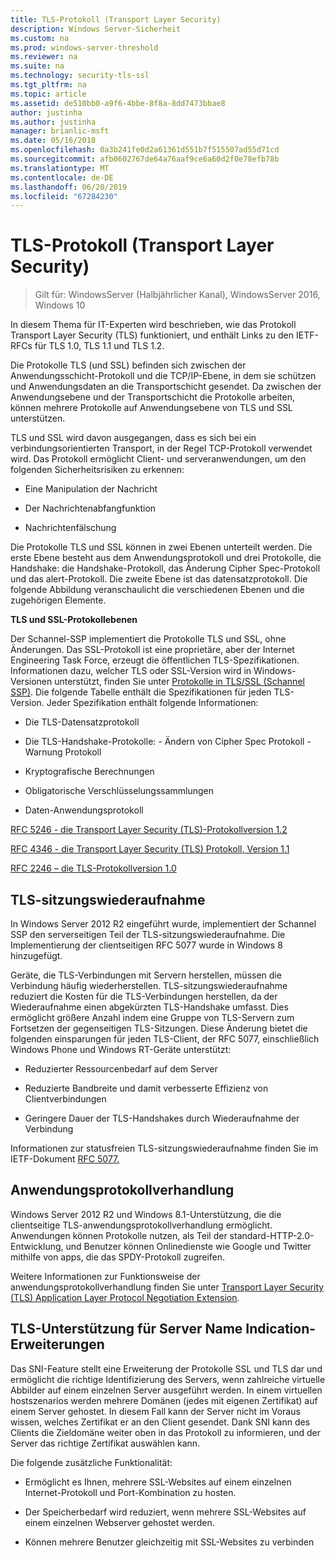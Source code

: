 ```yaml
---
title: TLS-Protokoll (Transport Layer Security)
description: Windows Server-Sicherheit
ms.custom: na
ms.prod: windows-server-threshold
ms.reviewer: na
ms.suite: na
ms.technology: security-tls-ssl
ms.tgt_pltfrm: na
ms.topic: article
ms.assetid: de510bb0-a9f6-4bbe-8f8a-8dd7473bbae8
author: justinha
ms.author: justinha
manager: brianlic-msft
ms.date: 05/16/2018
ms.openlocfilehash: 0a3b241fe0d2a61361d551b7f515507ad55d71cd
ms.sourcegitcommit: afb0602767de64a76aaf9ce6a60d2f0e78efb78b
ms.translationtype: MT
ms.contentlocale: de-DE
ms.lasthandoff: 06/20/2019
ms.locfileid: "67284230"
---
```

# <a name="transport-layer-security-protocol"></a>TLS-Protokoll (Transport Layer Security)

>Gilt für: WindowsServer (Halbjährlicher Kanal), WindowsServer 2016, Windows 10

In diesem Thema für IT-Experten wird beschrieben, wie das Protokoll Transport Layer Security (TLS) funktioniert, und enthält Links zu den IETF-RFCs für TLS 1.0, TLS 1.1 und TLS 1.2.

Die Protokolle TLS (und SSL) befinden sich zwischen der Anwendungsschicht-Protokoll und die TCP/IP-Ebene, in dem sie schützen und Anwendungsdaten an die Transportschicht gesendet. Da zwischen der Anwendungsebene und der Transportschicht die Protokolle arbeiten, können mehrere Protokolle auf Anwendungsebene von TLS und SSL unterstützen.

TLS und SSL wird davon ausgegangen, dass es sich bei ein verbindungsorientierten Transport, in der Regel TCP-Protokoll verwendet wird. Das Protokoll ermöglicht Client- und serveranwendungen, um den folgenden Sicherheitsrisiken zu erkennen:

-   Eine Manipulation der Nachricht

-   Der Nachrichtenabfangfunktion

-   Nachrichtenfälschung

Die Protokolle TLS und SSL können in zwei Ebenen unterteilt werden. Die erste Ebene besteht aus dem Anwendungsprotokoll und drei Protokolle, die Handshake: die Handshake-Protokoll, das Änderung Cipher Spec-Protokoll und das alert-Protokoll. Die zweite Ebene ist das datensatzprotokoll. Die folgende Abbildung veranschaulicht die verschiedenen Ebenen und die zugehörigen Elemente.

**TLS und SSL-Protokollebenen**


Der Schannel-SSP implementiert die Protokolle TLS und SSL, ohne Änderungen. Das SSL-Protokoll ist eine proprietäre, aber der Internet Engineering Task Force, erzeugt die öffentlichen TLS-Spezifikationen. Informationen dazu, welcher TLS oder SSL-Version wird in Windows-Versionen unterstützt, finden Sie unter [Protokolle in TLS/SSL (Schannel SSP)](https://msdn.microsoft.com/library/windows/desktop/mt808159(v=vs.85).aspx). Die folgende Tabelle enthält die Spezifikationen für jeden TLS-Version. Jeder Spezifikation enthält folgende Informationen:

-   Die TLS-Datensatzprotokoll

-   Die TLS-Handshake-Protokolle: \- Ändern von Cipher Spec Protokoll \- Warnung Protokoll

-   Kryptografische Berechnungen

-   Obligatorische Verschlüsselungssammlungen

-   Daten-Anwendungsprotokoll

[RFC 5246 - die Transport Layer Security (TLS)-Protokollversion 1.2](http://tools.ietf.org/html/rfc5246)

[RFC 4346 - die Transport Layer Security (TLS) Protokoll, Version 1.1](http://tools.ietf.org/html/rfc4346)

[RFC 2246 – die TLS-Protokollversion 1.0](http://tools.ietf.org/html/rfc2246)

## <a name="BKMK_SessionResumption"></a>TLS-sitzungswiederaufnahme
In Windows Server 2012 R2 eingeführt wurde, implementiert der Schannel SSP den serverseitigen Teil der TLS-sitzungswiederaufnahme. Die Implementierung der clientseitigen RFC 5077 wurde in Windows 8 hinzugefügt.

Geräte, die TLS-Verbindungen mit Servern herstellen, müssen die Verbindung häufig wiederherstellen. TLS-sitzungswiederaufnahme reduziert die Kosten für die TLS-Verbindungen herstellen, da der Wiederaufnahme einen abgekürzten TLS-Handshake umfasst. Dies ermöglicht größere Anzahl indem eine Gruppe von TLS-Servern zum Fortsetzen der gegenseitigen TLS-Sitzungen. Diese Änderung bietet die folgenden einsparungen für jeden TLS-Client, der RFC 5077, einschließlich Windows Phone und Windows RT-Geräte unterstützt:

-   Reduzierter Ressourcenbedarf auf dem Server

-   Reduzierte Bandbreite und damit verbesserte Effizienz von Clientverbindungen

-   Geringere Dauer der TLS-Handshakes durch Wiederaufnahme der Verbindung

Informationen zur statusfreien TLS-sitzungswiederaufnahme finden Sie im IETF-Dokument [RFC 5077.](http://www.ietf.org/rfc/rfc5077)

## <a name="BKMK_AppProtocolNego"></a>Anwendungsprotokollverhandlung
 Windows Server 2012 R2 und Windows 8.1-Unterstützung, die die clientseitige TLS-anwendungsprotokollverhandlung ermöglicht. Anwendungen können Protokolle nutzen, als Teil der standard-HTTP-2.0-Entwicklung, und Benutzer können Onlinedienste wie Google und Twitter mithilfe von apps, die das SPDY-Protokoll zugreifen.

Weitere Informationen zur Funktionsweise der anwendungsprotokollverhandlung finden Sie unter [Transport Layer Security (TLS) Application Layer Protocol Negotiation Extension](http://tools.ietf.org/search/draft-ietf-tls-applayerprotoneg-05).

## <a name="BKMK_SNI"></a>TLS-Unterstützung für Server Name Indication-Erweiterungen
Das SNI-Feature stellt eine Erweiterung der Protokolle SSL und TLS dar und ermöglicht die richtige Identifizierung des Servers, wenn zahlreiche virtuelle Abbilder auf einem einzelnen Server ausgeführt werden. In einem virtuellen hostszenarios werden mehrere Domänen (jedes mit eigenen Zertifikat) auf einem Server gehostet. In diesem Fall kann der Server nicht im Voraus wissen, welches Zertifikat er an den Client gesendet. Dank SNI kann des Clients die Zieldomäne weiter oben in das Protokoll zu informieren, und der Server das richtige Zertifikat auswählen kann.

Die folgende zusätzliche Funktionalität:

-   Ermöglicht es Ihnen, mehrere SSL-Websites auf einem einzelnen Internet-Protokoll und Port-Kombination zu hosten.

-   Der Speicherbedarf wird reduziert, wenn mehrere SSL-Websites auf einem einzelnen Webserver gehostet werden.

-   Können mehrere Benutzer gleichzeitig mit SSL-Websites zu verbinden



